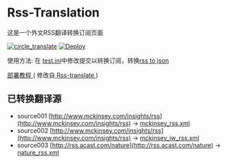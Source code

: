# Rss-Translation

这是一个外文RSS翻译转换订阅页面

[![circle_translate](https://github.com/Fwngry/Rss-Translation/actions/workflows/circle_translate.yml/badge.svg)](https://github.com/Fwngry/Rss-Translation/actions/workflows/circle_translate.yml)
[![Deploy](https://github.com/Fwngry/Rss-Translation/actions/workflows/jekyll-gh-pages.yml/badge.svg)](https://github.com/Fwngry/Rss-Translation/actions/workflows/jekyll-gh-pages.yml)

使用方法: 在 [test.ini](https://github.com/Fwngry/Rss-Translation/blob/main/test.ini)中修改提交以转换订阅，转换[rss to json](https://rss2json.com/)

[ 部署教程 ](https://www.tjsky.net/tutorial/644#i-4)( 修改自[ Rss-translate ](https://github.com/rcy1314/Rss-Translation/) )

## 已转换翻译源

 - source001 [http://www.mckinsey.com/insights/rss](http://www.mckinsey.com/insights/rss) -> [mckinsey_rss.xml](rss/mckinsey_rss.xml)
 - source002 [http://www.mckinsey.com/insights/rss](http://www.mckinsey.com/insights/rss) -> [mckinsey_iw_rss.xml](rss/mckinsey_iw_rss.xml)
 - source003 [http://rss.acast.com/nature](http://rss.acast.com/nature) -> [nature_rss.xml](rss/nature_rss.xml)
